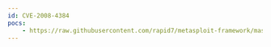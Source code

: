 ```yaml
---
id: CVE-2008-4384
pocs:
    - https://raw.githubusercontent.com/rapid7/metasploit-framework/master/modules/exploits/windows/browser/lpviewer_url.rb
---
```

